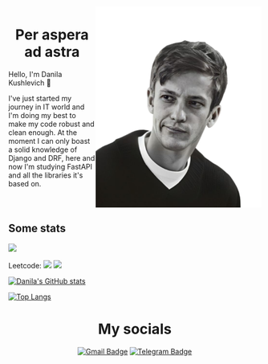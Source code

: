<img src="https://github.com/dkushlevich/Dkushlevich/blob/main/images/avatar.png" alt="Danila Kushleich" height="400" align="right">


<h1 align="center">
Per aspera ad astra<br>
</h1>

Hello, I'm Danila Kushlevich 👋

I've just started my journey in IT world and I'm doing my best to make my code robust and clean enough. At the moment I can only boast a solid knowledge of Django and DRF, here and now I'm studying FastAPI and all the libraries it's based on. 

<br clear="right"/>

## Some stats

![](https://komarev.com/ghpvc/?username=dkushlevich&style=flat-square&color=red)

Leetcode: ![](https://badges.peiyuan.ch/leetcode/dkushlevich/solved?difficulty=easy) ![](https://badges.peiyuan.ch/leetcode/dkushlevich/solved?difficulty=medium)

[![Danila's GitHub stats](https://github-readme-stats-cjv812m83-dkushlevich.vercel.app/api?username=dkushlevich&show_icons=true&theme=calm&count_private=True)](https://github.com/dkushlevich/github-readme-stats)
  
  [![Top Langs](https://github-readme-stats-cjv812m83-dkushlevich.vercel.app/api/top-langs/?username=dkushlevich&layout=compact&theme=calm&count_private=True)](https://github.com/anuraghazra/github-readme-stats)


<h1 align="center">My socials</h1>
<div align="center">

  <a href="">![Gmail Badge](https://img.shields.io/badge/-dkushlevich@gmail.com-c14438?style=flat&logo=Gmail&logoColor=white&link=mailto:dkushlevich@gmail.com)</a>
  <a href="">![Telegram Badge](https://img.shields.io/badge/-dkushlevich-blue?style=social&logo=telegram&link=https://t.me/dkushlevich)</a>

</div>



